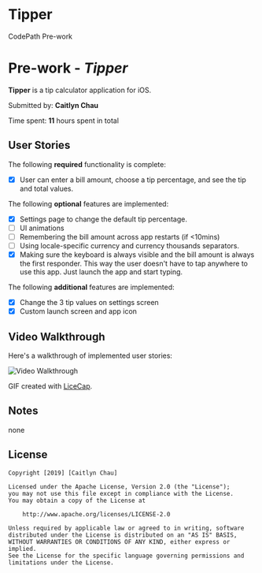 # Tipper
CodePath Pre-work

# Pre-work - *Tipper*

**Tipper** is a tip calculator application for iOS.

Submitted by: **Caitlyn Chau**

Time spent: **11** hours spent in total

## User Stories

The following **required** functionality is complete:

* [x] User can enter a bill amount, choose a tip percentage, and see the tip and total values.

The following **optional** features are implemented:
* [x] Settings page to change the default tip percentage.
* [ ] UI animations
* [ ] Remembering the bill amount across app restarts (if <10mins)
* [ ] Using locale-specific currency and currency thousands separators.
* [x] Making sure the keyboard is always visible and the bill amount is always the first responder. This way the user doesn't have to tap anywhere to use this app. Just launch the app and start typing.

The following **additional** features are implemented:

- [x] Change the 3 tip values on settings screen
- [x] Custom launch screen and app icon

## Video Walkthrough 

Here's a walkthrough of implemented user stories:

<img src='https://imgur.com/a/hYFbonF' title='Video Walkthrough' width='' alt='Video Walkthrough' />

GIF created with [LiceCap](http://www.cockos.com/licecap/).

## Notes
none

## License

    Copyright [2019] [Caitlyn Chau]

    Licensed under the Apache License, Version 2.0 (the "License");
    you may not use this file except in compliance with the License.
    You may obtain a copy of the License at

        http://www.apache.org/licenses/LICENSE-2.0

    Unless required by applicable law or agreed to in writing, software
    distributed under the License is distributed on an "AS IS" BASIS,
    WITHOUT WARRANTIES OR CONDITIONS OF ANY KIND, either express or implied.
    See the License for the specific language governing permissions and
    limitations under the License.

